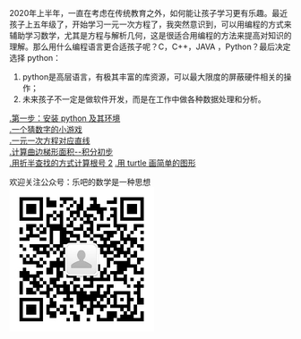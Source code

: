 2020年上半年，一直在考虑在传统教育之外，如何能让孩子学习更有乐趣。最近孩子上五年级了，开始学习一元一次方程了，我突然意识到，可以用编程的方式来辅助学习数学，尤其是方程与解析几何，这是很适合用编程的方法来提高对知识的理解。那么用什么编程语言更合适孩子呢？C，C++，JAVA ，Python？最后决定选择 python：  
1. python是高层语言，有极其丰富的库资源，可以最大限度的屏蔽硬件相关的操作；
1. 未来孩子不一定是做软件开发，而是在工作中做各种数据处理和分析。



[.第一步：安装 python 及其环境](/python_teaching/A0010_anaconda_install/anaconda_install.html)  
[.一个猜数字的小游戏](/python_teaching/A0030_guess_number_game_simple/guess_number_game_simple.html)  
[.一元一次方程对应直线](/python_teaching/A0020_one_var_function_lines/line_functions_draw_one_two_lines.html)   
[.计算曲边梯形面积--积分初步](/python_teaching/A0040_integration_primer_x_squre/integration_primer_x_squre.html )  
[.用折半查找的方式计算根号 2](/python_teaching/A0050_sqrt2_low_mid_high/sqrt2_low_mid_high.html)
[.用 turtle 画简单的图形](/python_teaching/A0060_turtle_01_simple_drawing/turtle_01_simple_drawing.html)


欢迎关注公众号：乐吧的数学是一种思想  
![qr code](/python_teaching/qrcode.jpg)

